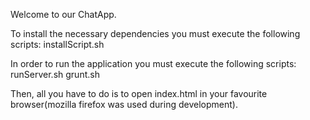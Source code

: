 Welcome to our ChatApp.

To install the necessary dependencies you must
execute the following scripts:
	installScript.sh

In order to run the application you must
execute the following scripts:
	runServer.sh
	grunt.sh

Then, all you have to do is to open index.html
in your favourite browser(mozilla firefox was
used during development).